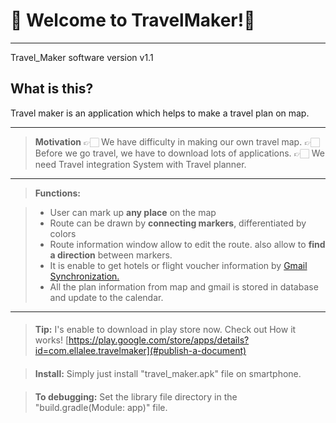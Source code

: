 🛫 Welcome to TravelMaker!🛬
===================

----------

Travel_Maker software version v1.1


What is this?
-------------

Travel maker is an application which helps to make a travel plan on map.

-------------

> **Motivation**
    👉🏻 We have difficulty in making our own travel map.
    👉🏻 Before we go travel, we have to download lots of applications.
    👉🏻 We need Travel integration System with Travel planner.

***

> **Functions:**

> - User can mark up **any place** on the map
> - Route can be drawn by **connecting markers**, differentiated by colors
> - Route information window allow to edit the route. also allow to **find a direction** between markers. 
> - It is enable to get hotels or flight voucher information by [<i class="icon-refresh"></i>Gmail Synchronization.](#synchronization) 
>- All the plan information from map and gmail is stored in database and update to the calendar.

***

#### 

> **Tip:** 
> I's enable to download in play store now. Check out How it works!
>   [<i class="icon-download"></i>https://play.google.com/store/apps/details?id=com.ellalee.travelmaker](#publish-a-document) 

#### 

> **Install:** 
>  Simply just install "travel_maker.apk" file on smartphone.

#### 

> **To debugging:** 
>  Set the library file directory in the "build.gradle(Module: app)" file.

